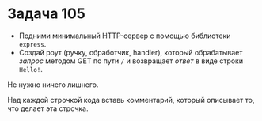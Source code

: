 # Задача 105

* Подними минимальный HTTP-сервер с помощью библиотеки `express`.
* Создай роут (ручку, обработчик, handler), который обрабатывает 
  *запрос* методом GET по пути `/` и возвращает *ответ* в виде строки `Hello!`.

Не нужно ничего лишнего.

Над каждой строчкой кода вставь комментарий, который описывает то, что делает эта строчка.
